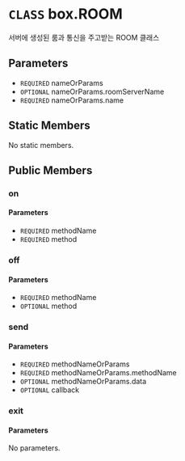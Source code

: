 # `CLASS` box.ROOM
서버에 생성된 룸과 통신을 주고받는 ROOM 클래스

## Parameters
* `REQUIRED` nameOrParams 
* `OPTIONAL` nameOrParams.roomServerName 
* `REQUIRED` nameOrParams.name 

## Static Members
No static members.

## Public Members

### on
#### Parameters
* `REQUIRED` methodName
* `REQUIRED` method

### off
#### Parameters
* `REQUIRED` methodName
* `OPTIONAL` method

### send
#### Parameters
* `REQUIRED` methodNameOrParams
* `REQUIRED` methodNameOrParams.methodName
* `OPTIONAL` methodNameOrParams.data
* `OPTIONAL` callback

### exit
#### Parameters
No parameters.
